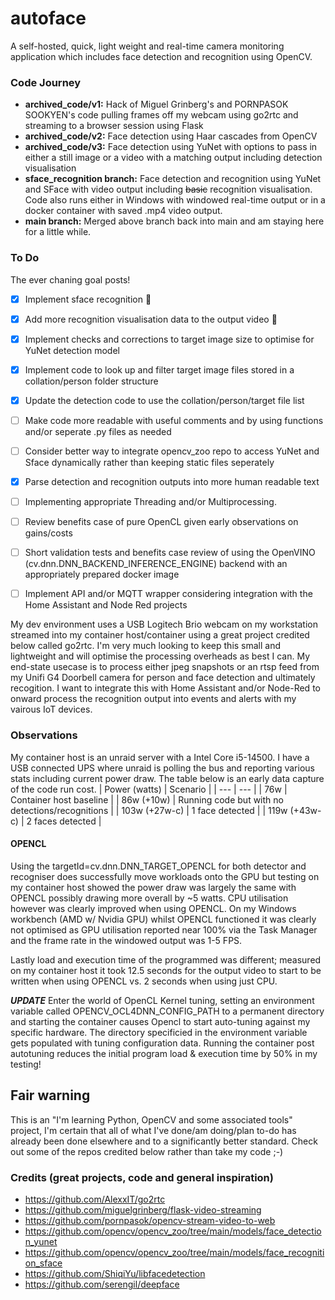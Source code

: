 # autoface
A self-hosted, quick, light weight and real-time camera monitoring application which includes face detection and recognition using OpenCV.

### Code Journey
* **archived_code/v1:**   Hack of Miguel Grinberg's and PORNPASOK SOOKYEN's code pulling frames off my webcam using go2rtc and streaming to a browser session using Flask
* **archived_code/v2:**   Face detection using Haar cascades from OpenCV
* **archived_code/v3:**   Face detection using YuNet with options to pass in either a still image or a video with a matching output including detection visualisation
* **sface_recognition branch:**     Face detection and recognition using YuNet and SFace with video output including ~~basic~~ recognition visualisation. Code also runs either in Windows with windowed real-time output or in a docker container with saved .mp4 video output.
* **main branch:**  Merged above branch back into main and am staying here for a little while.

### To Do
The ever chaning goal posts!
- [x] Implement sface recognition :beer:
- [x] Add more recognition visualisation data to the output video :beers:
- [x] Implement checks and corrections to target image size to optimise for YuNet detection model
- [x] Implement code to look up and filter target image files stored in a collation/person folder structure
- [x] Update the detection code to use the collation/person/target file list
- [ ] Make code more readable with useful comments and by using functions and/or seperate .py files as needed
- [ ] Consider better way to integrate opencv_zoo repo to access YuNet and Sface dynamically rather than keeping static files seperately
- [x] Parse detection and recognition outputs into more human readable text
- [ ] Implementing appropriate Threading and/or Multiprocessing.
- [ ] Review benefits case of pure OpenCL given early observations on gains/costs
- [ ] Short validation tests and benefits case review of using the OpenVINO (cv.dnn.DNN_BACKEND_INFERENCE_ENGINE) backend with an appropriately prepared docker image
- [ ] Implement API and/or MQTT wrapper considering integration with the Home Assistant and Node Red projects


My dev environment uses a USB Logitech Brio webcam on my workstation streamed into my container host/container using a great project credited below called go2rtc.  I'm very much looking to keep this small and lightweight and will optimise the processing overheads as best I can.  My end-state usecase is to process either jpeg snapshots or an rtsp feed from my Unifi G4 Doorbell camera for person and face detection and ultimately recogition.  I want to integrate this with Home Assistant and/or Node-Red to onward process the recognition output into events and alerts with my vairous IoT devices.

### Observations
My container host is an unraid server with a Intel Core i5-14500.  I have a USB connected UPS where unraid is polling the bus and reporting various stats including current power draw.  The table below is an early data capture of the code run cost.
| Power (watts) | Scenario |
| --- | --- |
| 76w | Container host baseline |
| 86w (+10w) | Running code but with no detections/recognitions |
| 103w (+27w-c) | 1 face detected |
| 119w (+43w-c) | 2 faces detected |

#### OPENCL
Using the targetId=cv.dnn.DNN_TARGET_OPENCL for both detector and recogniser does successfully move workloads onto the GPU but testing on my container host showed the power draw was largely the same with OPENCL possibly drawing more overall by ~5 watts.  CPU utilisation however was clearly improved when using OPENCL.  On my Windows workbench (AMD w/ Nvidia GPU) whilst OPENCL functioned it was clearly not optimised as GPU utilisation reported near 100% via the Task Manager and the frame rate in the windowed output was 1-5 FPS.

Lastly load and execution time of the programmed was different; measured on my container host it took 12.5 seconds for the output video to start to be written when using OPENCL vs. 2 seconds when using just CPU.  

**_UPDATE_** Enter the world of OpenCL Kernel tuning, setting an environment variable called OPENCV_OCL4DNN_CONFIG_PATH to a permanent directory and starting the container causes Opencl to start auto-tuning against my specific hardware.  The directory specificied in the environment variable gets populated with tuning configuration data.  Running the container post autotuning reduces the initial program load & execution time by 50% in my testing!

## Fair warning
This is an "I'm learning Python, OpenCV and some associated tools" project, I'm certain that all of what I've done/am doing/plan to-do has already been done elsewhere and to a significantly better standard.  Check out some of the repos credited below rather than take my code ;-)

### Credits (great projects, code and general inspiration)
* https://github.com/AlexxIT/go2rtc
* https://github.com/miguelgrinberg/flask-video-streaming
* https://github.com/pornpasok/opencv-stream-video-to-web
* https://github.com/opencv/opencv_zoo/tree/main/models/face_detection_yunet
* https://github.com/opencv/opencv_zoo/tree/main/models/face_recognition_sface
* https://github.com/ShiqiYu/libfacedetection
* https://github.com/serengil/deepface